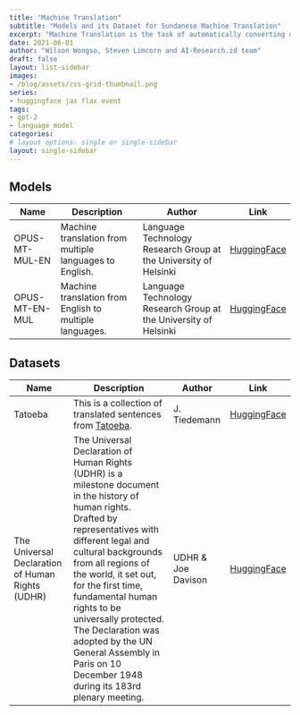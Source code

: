 ```yaml
---
title: "Machine Translation"
subtitle: "Models and its Dataset for Sundanese Machine Translation"
excerpt: "Machine Translation is the task of automatically converting one natural language into another, preserving the meaning of the input text, and producing fluent text in the output language."
date: 2021-06-01
author: "Wilson Wongso, Steven Limcorn and AI-Research.id team"
draft: false
layout: list-sidebar
images:
- /blog/assets/css-grid-thumbnail.png
series:
- huggingface jax flax event
tags:
- gpt-2
- language model
categories:
# layout options: single or single-sidebar
layout: single-sidebar
---
```


## Models

| Name           | Description                                             | Author                                                           | Link                                                              |
| -------------- | ------------------------------------------------------- | ---------------------------------------------------------------- | ----------------------------------------------------------------- |
| OPUS-MT-MUL-EN | Machine translation from multiple languages to English. | Language Technology Research Group at the University of Helsinki | [HuggingFace](https://huggingface.co/Helsinki-NLP/opus-mt-mul-en) |
| OPUS-MT-EN-MUL | Machine translation from English to multiple languages. | Language Technology Research Group at the University of Helsinki | [HuggingFace](https://huggingface.co/Helsinki-NLP/opus-mt-en-mul) |

## Datasets

| Name                                             | Description                                                                                                                                                                                                                                                                                                                                                                                                                  | Author             | Link                                                   |
| ------------------------------------------------ | ---------------------------------------------------------------------------------------------------------------------------------------------------------------------------------------------------------------------------------------------------------------------------------------------------------------------------------------------------------------------------------------------------------------------------- | ------------------ | ------------------------------------------------------ |
| Tatoeba                                          | This is a collection of translated sentences from [Tatoeba](https://tatoeba.org/en/).                                                                                                                                                                                                                                                                                                                                        | J. Tiedemann       | [HuggingFace](https://huggingface.co/datasets/tatoeba) |
| The Universal Declaration of Human Rights (UDHR) | The Universal Declaration of Human Rights (UDHR) is a milestone document in the history of human rights. Drafted by representatives with different legal and cultural backgrounds from all regions of the world, it set out, for the first time, fundamental human rights to be universally protected. The Declaration was adopted by the UN General Assembly in Paris on 10 December 1948 during its 183rd plenary meeting. | UDHR & Joe Davison | [HuggingFace](https://huggingface.co/datasets/udhr)    |
